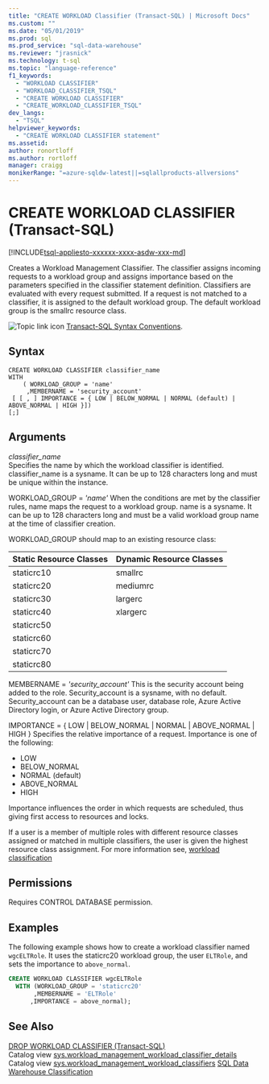 ```yaml
---
title: "CREATE WORKLOAD Classifier (Transact-SQL) | Microsoft Docs"
ms.custom: ""
ms.date: "05/01/2019"
ms.prod: sql
ms.prod_service: "sql-data-warehouse"
ms.reviewer: "jrasnick"
ms.technology: t-sql
ms.topic: "language-reference"
f1_keywords: 
  - "WORKLOAD CLASSIFIER"
  - "WORKLOAD_CLASSIFIER_TSQL"
  - "CREATE WORKLOAD CLASSIFIER"
  - "CREATE_WORKLOAD_CLASSIFIER_TSQL"
dev_langs: 
  - "TSQL"
helpviewer_keywords: 
  - "CREATE WORKLOAD CLASSIFIER statement"
ms.assetid: 
author: ronortloff
ms.author: rortloff
manager: craigg
monikerRange: "=azure-sqldw-latest||=sqlallproducts-allversions"
---
```

# CREATE WORKLOAD CLASSIFIER (Transact-SQL)

[!INCLUDE[tsql-appliesto-xxxxxx-xxxx-asdw-xxx-md](../../includes/tsql-appliesto-xxxxxx-xxxx-asdw-xxx-md.md)]

Creates a Workload Management Classifier.  The classifier assigns incoming requests to a workload group and assigns importance based on the parameters specified in the classifier statement definition.  Classifiers are evaluated with every request submitted.  If a request is not matched to a classifier, it is assigned to the default workload group.  The default workload group is the smallrc resource class.  
  
 ![Topic link icon](../../database-engine/configure-windows/media/topic-link.gif "Topic link icon") [Transact-SQL Syntax Conventions](../../t-sql/language-elements/transact-sql-syntax-conventions-transact-sql.md).  
  
## Syntax

```
CREATE WORKLOAD CLASSIFIER classifier_name  
WITH  
    ( WORKLOAD_GROUP = 'name'  
     ,MEMBERNAME = 'security_account'
 [ [ , ] IMPORTANCE = { LOW | BELOW_NORMAL | NORMAL (default) | ABOVE_NORMAL | HIGH }])
[;]
```

## Arguments

 *classifier_name*  
 Specifies the name by which the workload classifier is identified.  classifier_name is a sysname.  It can be up to 128 characters long and must be unique within the instance.

WORKLOAD_GROUP = *'name'*
When the conditions are met by the classifier rules, name maps the request to a workload group.  name is a sysname.  It can be up to 128 characters long and must be a valid workload group name at the time of classifier creation.

WORKLOAD_GROUP should map to an existing resource class:

|Static Resource Classes|Dynamic Resource Classes|
|------------------------|-----------------------|
|staticrc10|smallrc|
|staticrc20|mediumrc|
|staticrc30|largerc|
|staticrc40|xlargerc|
|staticrc50||
|staticrc60||
|staticrc70||
|staticrc80||

MEMBERNAME = *'security_account'*
This is the security account being added to the role.  Security_account is a sysname, with no default. Security_account can be a database user, database role, Azure Active Directory login, or Azure Active Directory group.

IMPORTANCE = { LOW | BELOW_NORMAL | NORMAL | ABOVE_NORMAL | HIGH }
Specifies the relative importance of a request.  Importance is one of the following:

- LOW
- BELOW_NORMAL
- NORMAL (default)
- ABOVE_NORMAL
- HIGH  

Importance influences the order in which requests are scheduled, thus giving first access to resources and locks.

If a user is a member of multiple roles with different resource classes assigned or matched in multiple classifiers, the user is given the highest resource class assignment. For more information see, [workload classification](/azure/sql-data-warehouse/sql-data-warehouse-workload-classification#classification-precedence)

## Permissions

 Requires CONTROL DATABASE permission.  
  
## Examples

 The following example shows how to create a workload classifier named `wgcELTRole`. It uses the staticrc20 workload group, the user `ELTRole`, and sets the importance to `above_normal`.

```sql
CREATE WORKLOAD CLASSIFIER wgcELTRole
  WITH (WORKLOAD_GROUP = 'staticrc20'
       ,MEMBERNAME = 'ELTRole'
      ,IMPORTANCE = above_normal);
```

## See Also

[DROP WORKLOAD CLASSIFIER &#40;Transact-SQL&#41;](../../t-sql/statements/drop-workload-classifier-transact-sql.md)</br>
Catalog view [sys.workload_management_workload_classifier_details](../../relational-databases/system-catalog-views/sys-workload-management-workload-classifier-details-transact-sql.md)</br>
Catalog view [sys.workload_management_workload_classifiers](../../relational-databases/system-catalog-views/sys-workload-management-workload-classifiers-transact-sql.md)
[SQL Data Warehouse Classification](/azure/sql-data-warehouse/classification)
